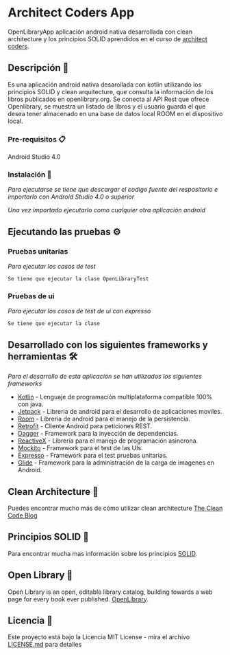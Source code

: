 # Architect Coders App

OpenLibraryApp aplicación android nativa desarrollada con clean architecture y los principios SOLID aprendidos en el curso de [architect coders](https://architectcoders.com/training-ac-apuntate/?utm_campaign=AC-PRE-PRE&utm_source=Home&utm_medium=organic&utm_term=OPT-Global&utm_content=Generalista).


## Descripción 🚀

Es una aplicación android nativa desarollada con kotlin utilizando los principios SOLID y clean arquitecture, que consulta la información de los libros publicados en openlibrary.org. Se conecta al API Rest que ofrece Openlibrary, se muestra un listado de libros y el usuario guarda el que desea tener almacenado en una base de datos local ROOM en el dispositivo local.


### Pre-requisitos 📋

Android Studio 4.0

### Instalación 🔧

_Para ejecutarse se tiene que descargar el codigo fuente del respositorio e importarlo con Android Studio 4.0 o superior_

_Una vez importado ejecutarlo como cualquier otra aplicación android_

## Ejecutando las pruebas ⚙️

### Pruebas unitarias
_Para ejecutar los casos de test_

```
Se tiene que ejecutar la clase OpenLibraryTest
```
### Pruebas de ui

_Para ejecutar los cosos de test de ui con expresso_

```
Se tiene que ejecutar la clase
```

## Desarrollado con los siguientes frameworks y herramientas 🛠️

_Para el desarrollo de esta aplicación se han utilizados los siguientes frameworks_

* [Kotlin](https://kotlinlang.org/) - Lenguaje de programación multiplataforma compatible 100% con java.
* [Jetpack](https://developer.android.com/jetpack/?gclid=Cj0KCQjw2or8BRCNARIsAC_ppyZpVHLOGFt37f_cq24xTnROdOtzb8Nj8EO0KgyYoYYfmv6hDVUNfXgaAqPLEALw_wcB&gclsrc=aw.ds) - Libreria de android para el desarrollo de aplicaciones moviles.
* [Room](https://developer.android.com/topic/libraries/architecture/room?gclid=Cj0KCQjw2or8BRCNARIsAC_ppya2j7v8xNfdvbY-mR2Sj8I8FyWxdj-qdhLSSJdltjXhqirDYj4kEaAaAgy4EALw_wcB&gclsrc=aw.ds) - Libreria de android para el manejo de la persistencia.
* [Retrofit](https://square.github.io/retrofit/) - Cliente Android para peticiones REST.
* [Dagger](https://dagger.dev/) - Framework para la inyección de dependencias.
* [ReactiveX](https://dagger.dev/) - Librería para el manejo de programación asincrona.
* [Mockito](https://site.mockito.org/) - Framework para el test de las UIs.
* [Expresso](https://developer.android.com/training/testing/espresso) - Framework para el test pruebas unitarias.
* [Glide](https://github.com/bumptech/glide) - Framework para la administración de la carga de imagenes en Android.

## Clean Architecture 📖

Puedes encontrar mucho más de cómo utilizar clean architecture [The Clean Code Blog](https://blog.cleancoder.com/uncle-bob/2012/08/13/the-clean-architecture.html)

## Principios SOLID 📌

Para encontrar mucha mas información sobre los principios [SOLID](https://es.wikipedia.org/wiki/SOLID).

## Open Library 📖

Open Library is an open, editable library catalog, building towards a web page for every book ever published. [OpenLibrary](https://openlibrary.org/).

## Licencia 📄

Este proyecto está bajo la Licencia MIT License - mira el archivo [LICENSE.md](LICENSE) para detalles


